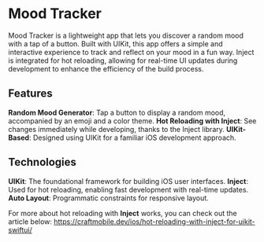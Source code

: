 # Mood Tracker
Mood Tracker is a lightweight app that lets you discover a random mood with a tap of a button. Built with UIKit, this app offers a simple and interactive experience to track and reflect on your mood in a fun way. Inject is integrated for hot reloading, allowing for real-time UI updates during development to enhance the efficiency of the build process.

## Features
**Random Mood Generator**: Tap a button to display a random mood, accompanied by an emoji and a color theme.
**Hot Reloading with Inject**: See changes immediately while developing, thanks to the Inject library.
**UIKit-Based**: Designed using UIKit for a familiar iOS development approach.
## Technologies
**UIKit**: The foundational framework for building iOS user interfaces.
**Inject**: Used for hot reloading, enabling fast development with real-time updates.
**Auto Layout**: Programmatic constraints for responsive layout.

For more about hot reloading with **Inject** works, you can check out the article below:
https://craftmobile.dev/ios/hot-reloading-with-inject-for-uikit-swiftui/
